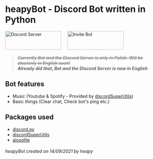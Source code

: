 # heapyBot - Discord Bot written in Python  

<a href="https://dsc.gg/heapybot" target="_blank"><img src="https://i.imgur.com/02nwlzt.png" alt="Discord Server" width="180" height="60"></a> &nbsp; &nbsp; <a href="https://discord.com/api/oauth2/authorize?client_id=887384789483679744&permissions=8&scope=bot" target="_blank"><img src="https://i.imgur.com/loxWfzd.png" alt="Invite Bot" width="180" height="60"></a>  
  
> *~~Currently Bot and the Discord Server is only in Polish. Will be also/only in English soon!~~*  
> ***Already did that, Bot and the Discord Server is now in English***
  
## Bot features  
 - Music (Youtube & Spotify - Provided by <a href="https://github.com/discordsuperutils/discord-super-utils">discordSuperUtils</a>)  
 - Basic things (Clear chat, Check bot's ping etc.)  
  
## Packages used  
 - <a href="https://github.com/Rapptz/discord.py">discord.py</a>  
 - <a href="https://github.com/discordsuperutils/discord-super-utils">discordSuperUtils</a>  
 - <a href="https://github.com/omnilib/aiosqlite">aiosqlite</a>  

###### *heapyBot created on 14/09/2021 by heapy*
